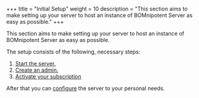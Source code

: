 +++
title = "Initial Setup"
weight = 10
description = "This section aims to make setting up your server to host an instance of BOMnipotent Server as easy as possible."
+++

This section aims to make setting up your server to host an instance of BOMnipotent Server as easy as possible.

The setup consists of the following, necessary steps:
1. [Start the server.](/server/setup/starting)
1. [Create an admin.](/server/setup/admin)
1. [Activate your subscription](/server/setup/subscription)

After that you can [configure](/server/configuration) the server to your personal needs.
